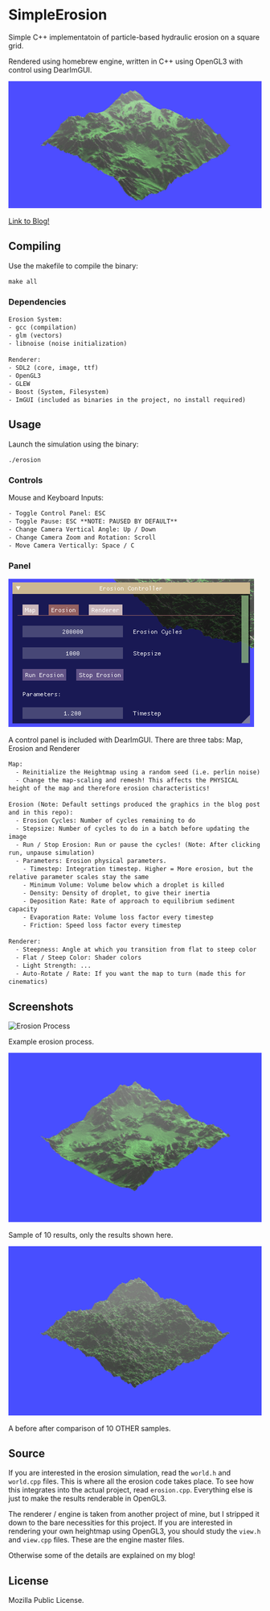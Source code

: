 # SimpleErosion
Simple C++ implementatoin of particle-based hydraulic erosion on a square grid.

Rendered using homebrew engine, written in C++ using OpenGL3 with control using DearImGUI.

![Banner Image](/screenshots/banner.png)

[Link to Blog!](https://weigert.vsos.ethz.ch)

## Compiling
Use the makefile to compile the binary:

    make all
    
### Dependencies
    Erosion System:
    - gcc (compilation)
    - glm (vectors)
    - libnoise (noise initialization)
    
    Renderer:
    - SDL2 (core, image, ttf)
    - OpenGL3
    - GLEW
    - Boost (System, Filesystem)
    - ImGUI (included as binaries in the project, no install required)

## Usage
Launch the simulation using the binary:

    ./erosion
    
### Controls
Mouse and Keyboard Inputs:
    
    - Toggle Control Panel: ESC
    - Toggle Pause: ESC **NOTE: PAUSED BY DEFAULT**
    - Change Camera Vertical Angle: Up / Down
    - Change Camera Zoom and Rotation: Scroll
    - Move Camera Vertically: Space / C
 
### Panel
![Control Panel](/screenshots/panel.png)

A control panel is included with DearImGUI. There are three tabs: Map, Erosion and Renderer
 
    Map:
      - Reinitialize the Heightmap using a random seed (i.e. perlin noise)
      - Change the map-scaling and remesh! This affects the PHYSICAL height of the map and therefore erosion characteristics!
      
    Erosion (Note: Default settings produced the graphics in the blog post and in this repo):
      - Erosion Cycles: Number of cycles remaining to do
      - Stepsize: Number of cycles to do in a batch before updating the image
      - Run / Stop Erosion: Run or pause the cycles! (Note: After clicking run, unpause simulation)
      - Parameters: Erosion physical parameters.
        - Timestep: Integration timestep. Higher = More erosion, but the relative parameter scales stay the same
        - Minimum Volume: Volume below which a droplet is killed
        - Density: Density of droplet, to give their inertia
        - Deposition Rate: Rate of approach to equilibrium sediment capacity
        - Evaporation Rate: Volume loss factor every timestep
        - Friction: Speed loss factor every timestep
        
    Renderer:
      - Steepness: Angle at which you transition from flat to steep color
      - Flat / Steep Color: Shader colors
      - Light Strength: ...
      - Auto-Rotate / Rate: If you want the map to turn (made this for cinematics)
      
## Screenshots
 ![Erosion Process](/screenshots/erode_reduced.gif)
 
 Example erosion process.

 ![Results Gif](/screenshots/results.gif)
 
 Sample of 10 results, only the results shown here.
 
 ![Before / After Comparison Gif](/screenshots/before_after.gif)
 
 A before after comparison of 10 OTHER samples.
 
## Source
If you are interested in the erosion simulation, read the `world.h` and `world.cpp` files. This is where all the erosion code takes place. To see how this integrates into the actual project, read `erosion.cpp`. Everything else is just to make the results renderable in OpenGL3.
 
The renderer / engine is taken from another project of mine, but I stripped it down to the bare necessities for this project. If you are interested in rendering your own heightmap using OpenGL3, you should study the `view.h` and `view.cpp` files. These are the engine master files.

Otherwise some of the details are explained on my blog!

## License
Mozilla Public License.
